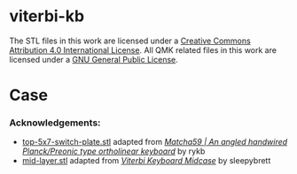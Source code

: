 # viterbi-kb

The STL files in this work are licensed under a
[Creative Commons Attribution 4.0 International License][cc-by]. All QMK related files in this work are licensed under a [GNU General Public License][qmk-license].

[cc-by]: http://creativecommons.org/licenses/by/4.0/
[qmk-license]: http://www.gnu.org/licenses/

# Case

### Acknowledgements: 
- [top-5x7-switch-plate.stl][plate] adapted from [*Matcha59 | An angled handwired Planck/Preonic type ortholinear keyboard*][cred-plate] by rykb
- [mid-layer.stl][mid] adapted from [*Viterbi Keyboard Midcase*][cred-mid] by sleepybrett

[plate]: https://github.com/ryankgit/viterbi-kb/blob/master/case/top-5x7-switch-plate.stl
[mid]: https://github.com/ryankgit/viterbi-kb/blob/master/case/mid-layer.stl
[cred-plate]: https://www.thingiverse.com/thing:4850429
[cred-mid]: https://www.thingiverse.com/thing:2719346
